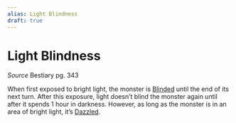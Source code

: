 ```yaml
---
alias: Light Blindness
draft: true
---
```


# Light Blindness

_Source_ Bestiary pg. 343

When first exposed to bright light, the monster is [Blinded](../../Conditions/Blinded.md) until the end of its next turn. After this exposure, light doesn’t blind the monster again until after it spends 1 hour in darkness. However, as long as the monster is in an area of bright light, it’s [Dazzled](../../Conditions/Dazzled.md).
